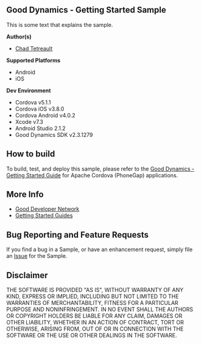 ## Good Dynamics - Getting Started Sample

This is some text that explains the sample.

**Author(s)**

* [Chad Tetreault](http://bit.ly/chadli123)

**Supported Platforms**

* Android
* iOS

**Dev Environment**

* Cordova v5.1.1
* Cordova iOS v3.8.0
* Cordova Android v4.0.2
* Xcode v7.3
* Android Studio 2.1.2
* Good Dynamics SDK v2.3.1279

## How to build

To build, test, and deploy this sample, please refer to the [Good Dynamics - Getting Started Guide](#) for Apache Cordova (PhoneGap) applications.

## More Info

* [Good Developer Network](https://community.good.com/welcome)
* [Getting Started Guides](#)


## Bug Reporting and Feature Requests

If you find a bug in a Sample, or have an enhancement request, simply file an [Issue](https://github.com/blackberry/Good-Dynamics-Cordova-Samples/issues) for the Sample.

## Disclaimer

THE SOFTWARE IS PROVIDED "AS IS", WITHOUT WARRANTY OF ANY KIND, EXPRESS OR IMPLIED, INCLUDING BUT NOT LIMITED TO THE WARRANTIES OF MERCHANTABILITY, FITNESS FOR A PARTICULAR PURPOSE AND NONINFRINGEMENT. IN NO EVENT SHALL THE AUTHORS OR COPYRIGHT HOLDERS BE LIABLE FOR ANY CLAIM, DAMAGES OR OTHER LIABILITY, WHETHER IN AN ACTION OF CONTRACT, TORT OR OTHERWISE, ARISING FROM, OUT OF OR IN CONNECTION WITH THE SOFTWARE OR THE USE OR OTHER DEALINGS IN THE SOFTWARE.